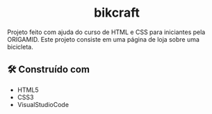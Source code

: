 <h1 align="center">bikcraft</h1>
<p>Projeto feito com ajuda do curso de HTML e CSS para iniciantes pela ORIGAMID. Este projeto consiste em uma página de loja sobre uma bicicleta.</p> 

## 🛠️ Construído com

* HTML5
* CSS3
* VisualStudioCode
